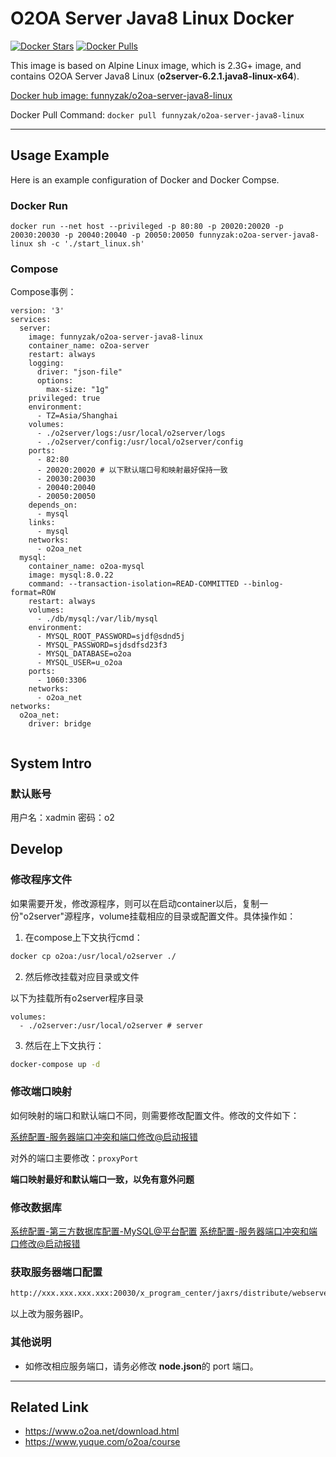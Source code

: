 # O2OA Server Java8 Linux Docker

[![Docker Stars](https://img.shields.io/docker/stars/funnyzak/o2oa-server-java8-linux.svg?style=flat-square)](https://hub.docker.com/r/funnyzak/o2oa-server-java8-linux/)
[![Docker Pulls](https://img.shields.io/docker/pulls/funnyzak/o2oa-server-java8-linux.svg?style=flat-square)](https://hub.docker.com/r/funnyzak/o2oa-server-java8-linux/)

This image is based on Alpine Linux image, which is 2.3G+ image, and contains O2OA Server Java8 Linux (**o2server-6.2.1.java8-linux-x64**).

[Docker hub image: funnyzak/o2oa-server-java8-linux](https://hub.docker.com/r/funnyzak/o2oa-server-java8-linux)

Docker Pull Command: `docker pull funnyzak/o2oa-server-java8-linux`

---

## Usage Example

Here is an example configuration of Docker and Docker Compse.

### Docker Run

```Docker
docker run --net host --privileged -p 80:80 -p 20020:20020 -p 20030:20030 -p 20040:20040 -p 20050:20050 funnyzak:o2oa-server-java8-linux sh -c './start_linux.sh'
```

### Compose

Compose事例：

```docker-compose
version: '3'
services:
  server:
    image: funnyzak/o2oa-server-java8-linux
    container_name: o2oa-server
    restart: always
    logging:
      driver: "json-file"
      options:
        max-size: "1g"
    privileged: true
    environment:
      - TZ=Asia/Shanghai
    volumes:
      - ./o2server/logs:/usr/local/o2server/logs
      - ./o2server/config:/usr/local/o2server/config
    ports:
      - 82:80
      - 20020:20020 # 以下默认端口号和映射最好保持一致
      - 20030:20030
      - 20040:20040
      - 20050:20050
    depends_on:
      - mysql
    links:
      - mysql
    networks:
      - o2oa_net
  mysql:
    container_name: o2oa-mysql
    image: mysql:8.0.22
    command: --transaction-isolation=READ-COMMITTED --binlog-format=ROW
    restart: always
    volumes:
      - ./db/mysql:/var/lib/mysql
    environment:
      - MYSQL_ROOT_PASSWORD=sjdf@sdnd5j
      - MYSQL_PASSWORD=sjdsdfsd23f3
      - MYSQL_DATABASE=o2oa
      - MYSQL_USER=u_o2oa
    ports:
      - 1060:3306
    networks:
      - o2oa_net
networks:
  o2oa_net:
    driver: bridge
      
```

## System Intro

### 默认账号

用户名：xadmin  密码：o2


## Develop

### 修改程序文件

如果需要开发，修改源程序，则可以在启动container以后，复制一份"o2server"源程序，volume挂载相应的目录或配置文件。具体操作如：

1. 在compose上下文执行cmd：
  
```bash
docker cp o2oa:/usr/local/o2server ./
```

2. 然后修改挂载对应目录或文件

以下为挂载所有o2server程序目录

```compose
volumes:
  - ./o2server:/usr/local/o2server # server
```

3. 然后在上下文执行：

```bash
docker-compose up -d
```

### 修改端口映射

如何映射的端口和默认端口不同，则需要修改配置文件。修改的文件如下：

[系统配置-服务器端口冲突和端口修改@启动报错](https://www.yuque.com/o2oa/course/ugnw7f)

对外的端口主要修改：`proxyPort`

**端口映射最好和默认端口一致，以免有意外问题**

### 修改数据库

[系统配置-第三方数据库配置-MySQL@平台配置](https://www.yuque.com/o2oa/course/qlyse7)
[系统配置-服务器端口冲突和端口修改@启动报错](https://www.yuque.com/o2oa/course/ugnw7f)

### 获取服务器端口配置

```html
http://xxx.xxx.xxx.xxx:20030/x_program_center/jaxrs/distribute/webserver/assemble/source/xxx.xxx.xxx.xxx
````
以上改为服务器IP。

### 其他说明

* 如修改相应服务端口，请务必修改 **node.json**的 port 端口。


---

## Related Link

* https://www.o2oa.net/download.html
* https://www.yuque.com/o2oa/course
